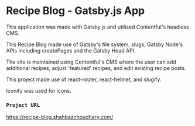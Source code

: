 # Recipe Blog - Gatsby.js App

This application was made with Gatsby.js and utilised Contentful's headless CMS.

This Recipe Blog made use of Gatsby's file system, slugs, Gatsby Node's APIs including createPages and the Gatsby Head API.

The site is maintained using Contentful's CMS where the user can add additional recipes, adjust 'featured' recipes, and edit existing recipe posts.

This project made use of react-router, react-helmet, and slugify.

Iconify was used for icons.

### `Project URL`

https://recipe-blog.shahbazchoudhary.com/
